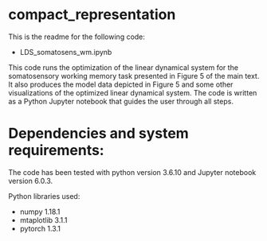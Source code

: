 # compact_representation

This is the readme for the following code:

- LDS_somatosens_wm.ipynb

This code runs the optimization of the linear dynamical system for the somatosensory working memory task presented in Figure 5 of the main text. It also produces the model data depicted in Figure 5 and some other visualizations of the optimized linear dynamical system. The code is written as a Python Jupyter notebook that guides the user through all steps.

# Dependencies and system requirements:

The code has been tested with python version 3.6.10 and Jupyter notebook version 6.0.3.

Python libraries used:

- numpy 1.18.1
- mtaplotlib 3.1.1
- pytorch 1.3.1
